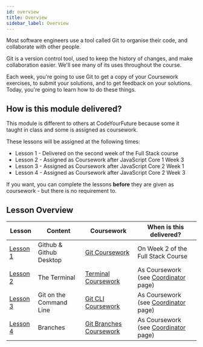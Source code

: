 ```yaml
---
id: overview
title: Overview
sidebar_label: Overview
---
```


Most software engineers use a tool called Git to organise their code, and collaborate with other people.

Git is a version control tool, used to keep the history of changes, and make collaboration easier. We'll see many of its uses throughout the course.

Each week, you're going to use Git to get a copy of your Coursework exercises, to submit your solutions, and to get feedback on your solutions. Today, you're going to learn how to do these things.

## How is this module delivered?

This module is different to others at CodeYourFuture because some it taught in class and some is assigned as coursework.

These lessons will be assigned at the following times:

- Lesson 1 - Delivered on the second week of the Full Stack course
- Lesson 2 - Assigned as Coursework after JavaScript Core 1 Week 3
- Lesson 3 - Assigned as Coursework after JavaScript Core 2 Week 1
- Lesson 4 - Assigned as Coursework after JavaScript Core 2 Week 3

If you want, you can complete the lessons **before** they are given as coursework - but there is no requirement to.

## Lesson Overview

| Lesson                             | Content                 | Coursework                                     | When is this delivered?                               |
| ---------------------------------- | ----------------------- | ---------------------------------------------- | ----------------------------------------------------- |
| [Lesson 1](./desktop/lesson)       | Github & Github Desktop | [Git Coursework](./desktop/homework)           | On Week 2 of the Full Stack Course                    |
| [Lesson 2](./terminal/lesson)      | The Terminal            | [Terminal Coursework](./terminal/homework)     | As Coursework (see [Coordinator](./coordinator) page) |
| [Lesson 3](./cli/lesson)           | Git on the Command Line | [Git CLI Coursework](./cli/homework)           | As Coursework (see [Coordinator](./coordinator) page) |
| [Lesson 4](./branches/branches.md) | Branches                | [Git Branches Coursework](./branches/homework) | As Coursework (see [Coordinator](./coordinator) page) |
